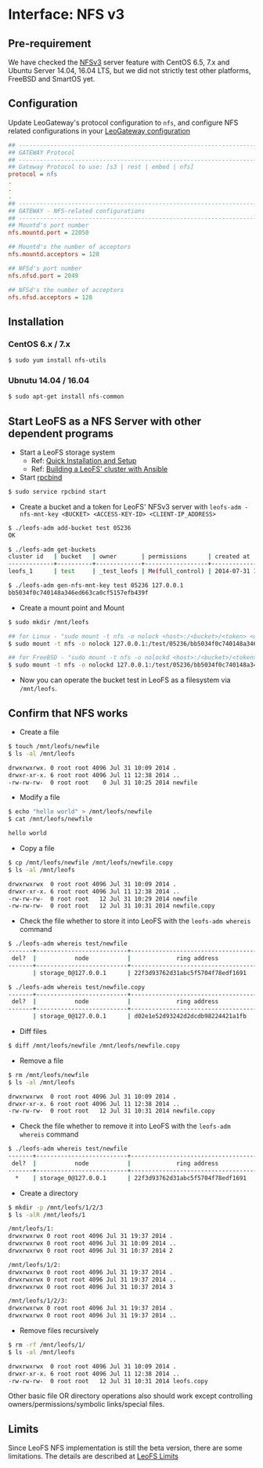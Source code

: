 # Interface: NFS v3
## Pre-requirement

We have checked the <a href="https://en.wikipedia.org/wiki/Network_File_System" target="_blank">NFSv3</a> server feature with CentOS 6.5, 7.x and Ubuntu Server 14.04, 16.04 LTS, but we did not strictly test other platforms, FreeBSD and SmartOS yet.

## Configuration

Update LeoGateway's protocol configuration to `nfs`, and configure NFS related configurations in your [LeoGateway configuration](https://github.com/leo-project/leofs/blob/1.3.2.1/apps/leo_gateway/priv/leo_gateway.conf)


```ini
## --------------------------------------------------------------------
## GATEWAY Protocol
## --------------------------------------------------------------------
## Gateway Protocol to use: [s3 | rest | embed | nfs]
protocol = nfs
.
.
.
## --------------------------------------------------------------------
## GATEWAY - NFS-related configurations
## --------------------------------------------------------------------
## Mountd's port number
nfs.mountd.port = 22050

## Mountd's the number of acceptors
nfs.mountd.acceptors = 128

## NFSd's port number
nfs.nfsd.port = 2049

## NFSd's the number of acceptors
nfs.nfsd.acceptors = 128
```

## Installation
### CentOS 6.x / 7.x

```bash
$ sudo yum install nfs-utils
```

### Ubnutu 14.04 / 16.04

```bash
$ sudo apt-get install nfs-common
```

## Start LeoFS as a NFS Server with other dependent programs

* Start a LeoFS storage system
	*  Ref: [Quick Installation and Setup](../../installation/quick.md)
	*  Ref: [Building a LeoFS' cluster with Ansible](../../installation/cluster.md)
* Start <a href="https://linux.die.net/man/8/rpcbind" target="_blank">rpcbind</a>

```bash
$ sudo service rpcbind start
```

* Create a bucket and a token for LeoFS' NFSv3 server with `leofs-adm -nfs-mnt-key <BUCKET> <ACCESS-KEY-ID> <CLIENT-IP_ADDRESS>`

```bash
$ ./leofs-adm add-bucket test 05236
OK

$ ./leofs-adm get-buckets
cluster id   | bucket   | owner       | permissions      | created at
-------------+----------+-------------+------------------+---------------------------
leofs_1      | test     | _test_leofs | Me(full_control) | 2014-07-31 10:20:42 +0900

$ ./leofs-adm gen-nfs-mnt-key test 05236 127.0.0.1
bb5034f0c740148a346ed663ca0cf5157efb439f
```

* Create a mount point and Mount

```bash
$ sudo mkdir /mnt/leofs

## for Linux - "sudo mount -t nfs -o nolock <host>:/<bucket>/<token> <dir>"
$ sudo mount -t nfs -o nolock 127.0.0.1:/test/05236/bb5034f0c740148a346ed663ca0cf5157efb439f /mnt/leofs

## for FreeBSD - "sudo mount -t nfs -o nolockd <host>:/<bucket>/<token> <dir>"
$ sudo mount -t nfs -o nolockd 127.0.0.1:/test/05236/bb5034f0c740148a346ed663ca0cf5157efb439f /mnt/leofs
```

* Now you can operate the bucket test in LeoFS as a filesystem via `/mnt/leofs`.


## Confirm that NFS works

* Create a file

```bash
$ touch /mnt/leofs/newfile
$ ls -al /mnt/leofs

drwxrwxrwx. 0 root root 4096 Jul 31 10:09 2014 .
drwxr-xr-x. 6 root root 4096 Jul 11 12:38 2014 ..
-rw-rw-rw-  0 root root    0 Jul 31 10:25 2014 newfile
```

* Modify a file

```bash
$ echo "hello world" > /mnt/leofs/newfile
$ cat /mnt/leofs/newfile

hello world
```

* Copy a file

```bash
$ cp /mnt/leofs/newfile /mnt/leofs/newfile.copy
$ ls -al /mnt/leofs

drwxrwxrwx  0 root root 4096 Jul 31 10:09 2014 .
drwxr-xr-x. 6 root root 4096 Jul 11 12:38 2014 ..
-rw-rw-rw-  0 root root   12 Jul 31 10:29 2014 newfile
-rw-rw-rw-  0 root root   12 Jul 31 10:31 2014 newfile.copy
```

* Check the file whether to store it into LeoFS with the `leofs-adm whereis` command

```bash
$ ./leofs-adm whereis test/newfile
-------+--------------------------+--------------------------------------+------------+--------------+----------------+----------------+----------------------------
 del?  |           node           |             ring address             |    size    |   checksum   |  # of chunks   |     clock      |             when
-------+--------------------------+--------------------------------------+------------+--------------+----------------+----------------+----------------------------
       | storage_0@127.0.0.1      | 22f3d93762d31abc5f5704f78edf1691     |        12B |   6f5902ac23 |              0 | 4ffe2d105f1f4  | 2014-07-31 10:29:01 +0900

$ ./leofs-adm whereis test/newfile.copy
-------+--------------------------+--------------------------------------+------------+--------------+----------------+----------------+----------------------------
 del?  |           node           |             ring address             |    size    |   checksum   |  # of chunks   |     clock      |             when
-------+--------------------------+--------------------------------------+------------+--------------+----------------+----------------+----------------------------
       | storage_0@127.0.0.1      | d02e1e52d93242d2dcdb98224421a1fb     |        12B |   6f5902ac23 |              0 | 4ffe2d20343a3  | 2014-07-31 10:31:17 +0900
```

* Diff files

```bash
$ diff /mnt/leofs/newfile /mnt/leofs/newfile.copy
```

* Remove a file

```bash
$ rm /mnt/leofs/newfile
$ ls -al /mnt/leofs

drwxrwxrwx  0 root root 4096 Jul 31 10:09 2014 .
drwxr-xr-x. 6 root root 4096 Jul 11 12:38 2014 ..
-rw-rw-rw-  0 root root   12 Jul 31 10:31 2014 newfile.copy
```

* Check the file whether to remove it into LeoFS with the `leofs-adm whereis` command

```bash
$ ./leofs-adm whereis test/newfile
-------+--------------------------+--------------------------------------+------------+--------------+----------------+----------------+----------------------------
 del?  |           node           |             ring address             |    size    |   checksum   |  # of chunks   |     clock      |             when
-------+--------------------------+--------------------------------------+------------+--------------+----------------+----------------+----------------------------
  *    | storage_0@127.0.0.1      | 22f3d93762d31abc5f5704f78edf1691     |         0B |   d41d8cd98f |              0 | 4ffe2e5d9cffe  | 2014-07-31 10:34:50 +0900
```

* Create a directory

```bash
$ mkdir -p /mnt/leofs/1/2/3
$ ls -alR /mnt/leofs/1

/mnt/leofs/1:
drwxrwxrwx 0 root root 4096 Jul 31 19:37 2014 .
drwxrwxrwx 0 root root 4096 Jul 31 10:09 2014 ..
drwxrwxrwx 0 root root 4096 Jul 31 10:37 2014 2

/mnt/leofs/1/2:
drwxrwxrwx 0 root root 4096 Jul 31 19:37 2014 .
drwxrwxrwx 0 root root 4096 Jul 31 19:37 2014 ..
drwxrwxrwx 0 root root 4096 Jul 31 10:37 2014 3

/mnt/leofs/1/2/3:
drwxrwxrwx 0 root root 4096 Jul 31 19:37 2014 .
drwxrwxrwx 0 root root 4096 Jul 31 19:37 2014 ..
```

* Remove files recursively

```bash
$ rm -rf /mnt/leofs/1/
$ ls -al /mnt/leofs

drwxrwxrwx  0 root root 4096 Jul 31 10:09 2014 .
drwxr-xr-x. 6 root root 4096 Jul 11 12:38 2014 ..
-rw-rw-rw-  0 root root   12 Jul 31 10:31 2014 leofs.copy
```

Other basic file OR directory operations also should work except controlling owners/permissions/symbolic links/special files.


## Limits
Since LeoFS NFS implementation is still the beta version, there are some limitations. The details are described at [LeoFS Limits](../../faq/limits.md)
